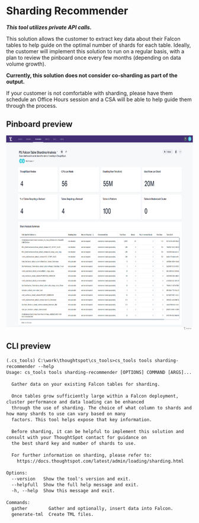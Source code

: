 # Sharding Recommender

***This tool utilizes private API calls.***

This solution allows the customer to extract key data about their Falcon tables to help
guide on the optimal number of shards for each table. Ideally, the customer will
implement this solution to run on a regular basis, with a plan to review the pinboard
once every few months (depending on data volume growth).

**Currently, this solution does not consider co-sharding as part of the output.**

If your customer is not comfortable with sharding, please have them schedule an
Office Hours session and a CSA will be able to help guide them through the process.

## Pinboard preview

<p align="center">
  <img src="./static/pinboard.png" width="750" height="525" alt="pinboard">
</p>


## CLI preview

```console
(.cs_tools) C:\work\thoughtspot\cs_tools>cs_tools tools sharding-recommender --help
Usage: cs_tools tools sharding-recommender [OPTIONS] COMMAND [ARGS]...

  Gather data on your existing Falcon tables for sharding.

  Once tables grow sufficiently large within a Falcon deployment, cluster performance and data loading can be enhanced
  through the use of sharding. The choice of what column to shards and how many shards to use can vary based on many
  factors. This tool helps expose that key information.

  Before sharding, it can be helpful to implement this solution and consult with your ThoughtSpot contact for guidance on
  the best shard key and number of shards to use.

  For further information on sharding, please refer to:
    https://docs.thoughtspot.com/latest/admin/loading/sharding.html

Options:
  --version   Show the tool's version and exit.
  --helpfull  Show the full help message and exit.
  -h, --help  Show this message and exit.

Commands:
  gather        Gather and optionally, insert data into Falcon.
  generate-tml  Create TML files.
```
